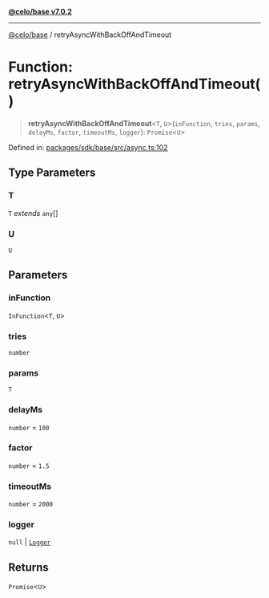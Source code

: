 [**@celo/base v7.0.2**](../README.md)

***

[@celo/base](../README.md) / retryAsyncWithBackOffAndTimeout

# Function: retryAsyncWithBackOffAndTimeout()

> **retryAsyncWithBackOffAndTimeout**\<`T`, `U`\>(`inFunction`, `tries`, `params`, `delayMs`, `factor`, `timeoutMs`, `logger`): `Promise`\<`U`\>

Defined in: [packages/sdk/base/src/async.ts:102](https://github.com/celo-org/developer-tooling/blob/master/packages/sdk/base/src/async.ts#L102)

## Type Parameters

### T

`T` *extends* `any`[]

### U

`U`

## Parameters

### inFunction

`InFunction`\<`T`, `U`\>

### tries

`number`

### params

`T`

### delayMs

`number` = `100`

### factor

`number` = `1.5`

### timeoutMs

`number` = `2000`

### logger

`null` | [`Logger`](../type-aliases/Logger.md)

## Returns

`Promise`\<`U`\>
